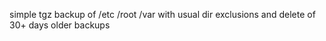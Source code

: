 simple tgz backup of /etc /root /var with usual dir exclusions and delete of 30+ days older backups
